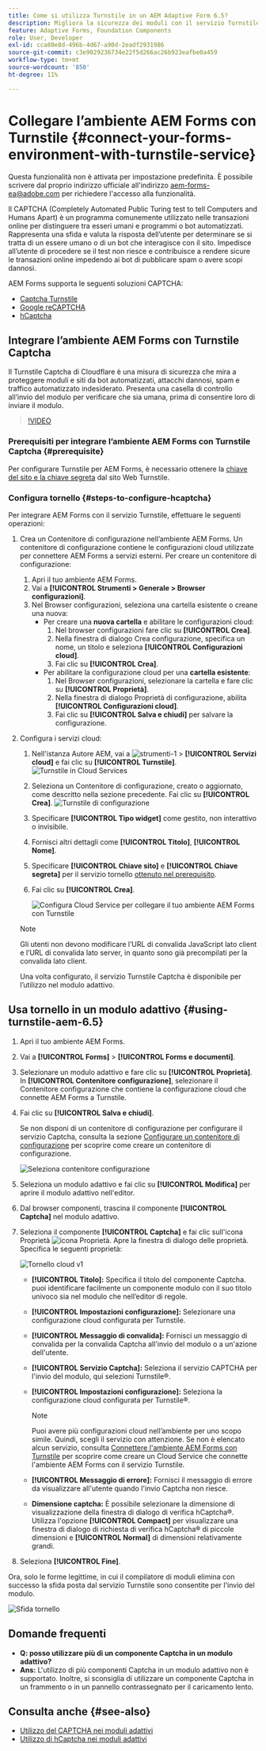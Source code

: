 ```yaml
---
title: Come si utilizza Turnstile in un AEM Adaptive Form 6.5?
description: Migliora la sicurezza dei moduli con il servizio Turnstile. Guida dettagliata all’interno!
feature: Adaptive Forms, Foundation Components
role: User, Developer
exl-id: cca80e8d-496b-4d67-a90d-2eadf2931986
source-git-commit: c3e9029236734e22f5d266ac26b923eafbe0a459
workflow-type: tm+mt
source-wordcount: '850'
ht-degree: 11%

---
```


# Collegare l’ambiente AEM Forms con Turnstile {#connect-your-forms-environment-with-turnstile-service}


<span class="preview">Questa funzionalità non è attivata per impostazione predefinita. È possibile scrivere dal proprio indirizzo ufficiale all&#39;indirizzo aem-forms-ea@adobe.com per richiedere l&#39;accesso alla funzionalità.</span>

Il CAPTCHA (Completely Automated Public Turing test to tell Computers and Humans Apart) è un programma comunemente utilizzato nelle transazioni online per distinguere tra esseri umani e programmi o bot automatizzati. Rappresenta una sfida e valuta la risposta dell’utente per determinare se si tratta di un essere umano o di un bot che interagisce con il sito. Impedisce all’utente di procedere se il test non riesce e contribuisce a rendere sicure le transazioni online impedendo ai bot di pubblicare spam o avere scopi dannosi.

AEM Forms supporta le seguenti soluzioni CAPTCHA:

* [Captcha Turnstile](/help/forms/using/integrate-adaptive-forms-turnstile.md)
* [Google reCAPTCHA](/help/forms/using/captcha-adaptive-forms.md)
* [hCaptcha](/help/forms/using/integrate-adaptive-forms-hcaptcha.md)


<!-- ![Turnstile](assets/Turnstile-challenge.png)-->

## Integrare l’ambiente AEM Forms con Turnstile Captcha

Il Turnstile Captcha di Cloudflare è una misura di sicurezza che mira a proteggere moduli e siti da bot automatizzati, attacchi dannosi, spam e traffico automatizzato indesiderato. Presenta una casella di controllo all’invio del modulo per verificare che sia umana, prima di consentire loro di inviare il modulo.

>[!VIDEO](https://video.tv.adobe.com/v/3440940/)

### Prerequisiti per integrare l’ambiente AEM Forms con Turnstile Captcha {#prerequisite}

Per configurare Turnstile per AEM Forms, è necessario ottenere la [chiave del sito e la chiave segreta](https://developers.cloudflare.com/turnstile/get-started/) dal sito Web Turnstile.

### Configura tornello {#steps-to-configure-hcaptcha}

Per integrare AEM Forms con il servizio Turnstile, effettuare le seguenti operazioni:

1. Crea un Contenitore di configurazione nell’ambiente AEM Forms. Un contenitore di configurazione contiene le configurazioni cloud utilizzate per connettere AEM Forms a servizi esterni. Per creare un contenitore di configurazione:
   1. Apri il tuo ambiente AEM Forms.
   1. Vai a **[!UICONTROL Strumenti > Generale > Browser configurazioni]**.
   1. Nel Browser configurazioni, seleziona una cartella esistente o creane una nuova:
      * Per creare una **nuova cartella** e abilitare le configurazioni cloud:
         1. Nel browser configurazioni fare clic su **[!UICONTROL Crea]**.
         1. Nella finestra di dialogo Crea configurazione, specifica un nome, un titolo e seleziona **[!UICONTROL Configurazioni cloud]**.
         1. Fai clic su **[!UICONTROL Crea]**.
      * Per abilitare la configurazione cloud per una **cartella esistente**:
         1. Nel Browser configurazioni, selezionare la cartella e fare clic su **[!UICONTROL Proprietà]**.
         1. Nella finestra di dialogo Proprietà di configurazione, abilita **[!UICONTROL Configurazioni cloud]**.
         1. Fai clic su **[!UICONTROL Salva e chiudi]** per salvare la configurazione.

1. Configura i servizi cloud:
   1. Nell&#39;istanza Autore AEM, vai a ![strumenti-1](assets/tools-1.png) > **[!UICONTROL Servizi cloud]** e fai clic su **[!UICONTROL Turnstile]**.
      ![Turnstile in Cloud Services](assets/turnstile-in-ui.png)
   1. Seleziona un Contenitore di configurazione, creato o aggiornato, come descritto nella sezione precedente. Fai clic su **[!UICONTROL Crea]**.
      ![Turnstile di configurazione](assets/config-hcaptcha.png)
   1. Specificare **[!UICONTROL Tipo widget]** come gestito, non interattivo o invisibile.
   1. Fornisci altri dettagli come **[!UICONTROL Titolo]**, **[!UICONTROL Nome]**.
   1. Specificare **[!UICONTROL Chiave sito]** e **[!UICONTROL Chiave segreta]** per il servizio tornello [ottenuto nel prerequisito](#prerequisite).
   1. Fai clic su **[!UICONTROL Crea]**.

      ![Configura Cloud Service per collegare il tuo ambiente AEM Forms con Turnstile](assets/config-turntstile.png)

   >[!NOTE]
   > Gli utenti non devono modificare l’URL di convalida JavaScript lato client e l’URL di convalida lato server, in quanto sono già precompilati per la convalida lato client.

   Una volta configurato, il servizio Turnstile Captcha è disponibile per l’utilizzo nel modulo adattivo.

## Usa tornello in un modulo adattivo {#using-turnstile-aem-6.5}

1. Apri il tuo ambiente AEM Forms.
1. Vai a **[!UICONTROL Forms]** > **[!UICONTROL Forms e documenti]**.
1. Selezionare un modulo adattivo e fare clic su **[!UICONTROL Proprietà]**. In **[!UICONTROL Contenitore configurazione]**, selezionare il Contenitore configurazione che contiene la configurazione cloud che connette AEM Forms a Turnstile.
1. Fai clic su **[!UICONTROL Salva e chiudi]**.

   Se non disponi di un contenitore di configurazione per configurare il servizio Captcha, consulta la sezione [Configurare un contenitore di configurazione](#configure-turnstile-steps-to-configure-hcaptcha) per scoprire come creare un contenitore di configurazione.

   ![Seleziona contenitore configurazione](assets/captcha-properties.png)

1. Seleziona un modulo adattivo e fai clic su **[!UICONTROL Modifica]** per aprire il modulo adattivo nell&#39;editor.
1. Dal browser componenti, trascina il componente **[!UICONTROL Captcha]** nel modulo adattivo.
1. Seleziona il componente **[!UICONTROL Captcha]** e fai clic sull&#39;icona Proprietà ![icona Proprietà](assets/configure-icon.svg). Apre la finestra di dialogo delle proprietà. Specifica le seguenti proprietà:

   <!--![Turnstile v2](assets/turnstile-settings-v2.png)-->
   ![Tornello cloud v1](assets/turnstile-setting-v1.png)

   * **[!UICONTROL Titolo]:** Specifica il titolo del componente Captcha. puoi identificare facilmente un componente modulo con il suo titolo univoco sia nel modulo che nell’editor di regole.
   * **[!UICONTROL Impostazioni configurazione]:** Selezionare una configurazione cloud configurata per Turnstile.
   * **[!UICONTROL Messaggio di convalida]:** Fornisci un messaggio di convalida per la convalida Captcha all&#39;invio del modulo o a un&#39;azione dell&#39;utente.
   * **[!UICONTROL Servizio Captcha]:** Seleziona il servizio CAPTCHA per l&#39;invio del modulo, qui selezioni Turnstile®.
   * **[!UICONTROL Impostazioni configurazione]:** Seleziona la configurazione cloud configurata per Turnstile®.
     >[!NOTE]
     >Puoi avere più configurazioni cloud nell’ambiente per uno scopo simile. Quindi, scegli il servizio con attenzione. Se non è elencato alcun servizio, consulta [Connettere l&#39;ambiente AEM Forms con Turnstile](#connect-your-forms-environment-with-turnstile-service) per scoprire come creare un Cloud Service che connette l&#39;ambiente AEM Forms con il servizio Turnstile.

   * **[!UICONTROL Messaggio di errore]:** Fornisci il messaggio di errore da visualizzare all&#39;utente quando l&#39;invio Captcha non riesce.
   * **Dimensione captcha:** È possibile selezionare la dimensione di visualizzazione della finestra di dialogo di verifica hCaptcha®. Utilizza l&#39;opzione **[!UICONTROL Compact]** per visualizzare una finestra di dialogo di richiesta di verifica hCaptcha® di piccole dimensioni e **[!UICONTROL Normal]** di dimensioni relativamente grandi.

1. Seleziona **[!UICONTROL Fine]**.


Ora, solo le forme legittime, in cui il compilatore di moduli elimina con successo la sfida posta dal servizio Turnstile sono consentite per l&#39;invio del modulo.

![Sfida tornello](assets/turnstile-challenge.png)


## Domande frequenti

* **Q: posso utilizzare più di un componente Captcha in un modulo adattivo?**
* **Ans:** L&#39;utilizzo di più componenti Captcha in un modulo adattivo non è supportato. Inoltre, si sconsiglia di utilizzare un componente Captcha in un frammento o in un pannello contrassegnato per il caricamento lento.

## Consulta anche {#see-also}

* [Utilizzo del CAPTCHA nei moduli adattivi](/help/forms/using/captcha-adaptive-forms.md)
* [Utilizzo di hCaptcha nei moduli adattivi](/help/forms/using/integrate-adaptive-forms-hcaptcha.md)
